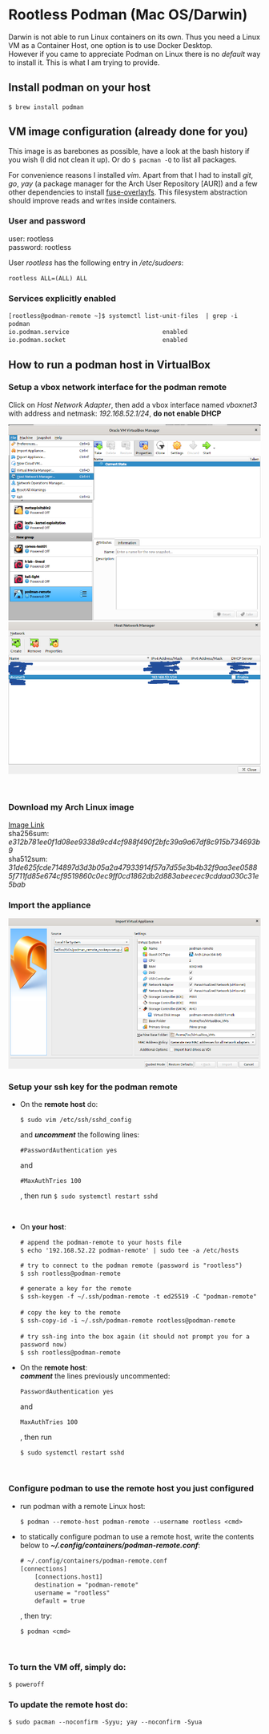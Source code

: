 # Rootless Podman (Mac OS/Darwin)
Darwin is not able to run Linux containers on its own.
Thus you need a Linux VM as a Container Host, one option is to use Docker Desktop.  
However if you came to appreciate Podman on Linux there is no *default* way to install it.
This is what I am trying to provide.

## Install podman on your host
```
$ brew install podman
```

## VM image configuration (already done for you)

This image is as barebones as possible, have a look at the bash history if you wish (I did not clean it up).
Or do ```$ pacman -Q``` to list all packages.

For convenience reasons I installed *vim*.
Apart from that I had to install *git*, *go*, *yay* (a package manager for the Arch User Repository [AUR]) and a few other dependencies to install [fuse-overlayfs](https://aur.archlinux.org/packages/fuse-overlayfs/).
This filesystem abstraction should improve reads and writes inside containers.

### User and password
user: rootless  
password: rootless

User *rootless* has the following entry in */etc/sudoers*:
```
rootless ALL=(ALL) ALL
```

### Services explicitly enabled
```
[rootless@podman-remote ~]$ systemctl list-unit-files  | grep -i podman
io.podman.service                          enabled
io.podman.socket                           enabled
```

## How to run a podman host in VirtualBox

### Setup a vbox network interface for the podman remote

Click on *Host Network Adapter*, then add a vbox interface named *vboxnet3* with address and netmask: *192.168.52.1/24*, **do not enable DHCP**

![vbox interface 1](vbox-interface1.png)
![vbox interface 2](vbox-interface2.png)

<br>

### Download my Arch Linux image

[Image Link](https://drive.google.com/open?id=16Zj_DJiaNGDjLulWqYRHqs6zhm_Cdze6)  
sha256sum: *e312b781ee0f1d08ee9338d9cd4cf988f490f2bfc39a9a67df8c915b734693b9*  
sha512sum: *31de625fcde714897d3d3b05a2a47933914f57a7d55e3b4b32f9aa3ee05885f711fd85e674cf9519860c0ec9ff0cd1862db2d883abeecec9cddaa030c31e5bab*

### Import the appliance
![import appliance](import-appliance.png)

### Setup your ssh key for the podman remote

* On the **remote host** do:
    ```
    $ sudo vim /etc/ssh/sshd_config
    ```  
    and ***uncomment*** the following lines:
    ```
    #PasswordAuthentication yes
    ```
    and
    ```
    #MaxAuthTries 100
    ```
    , then run ```$ sudo systemctl restart sshd```

    <br>

* On **your host**:  
    ```
    # append the podman-remote to your hosts file
    $ echo '192.168.52.22 podman-remote' | sudo tee -a /etc/hosts
    ```

    ```
    # try to connect to the podman remote (password is "rootless")
    $ ssh rootless@podman-remote
    ```

    ```
    # generate a key for the remote
    $ ssh-keygen -f ~/.ssh/podman-remote -t ed25519 -C "podman-remote"

    # copy the key to the remote
    $ ssh-copy-id -i ~/.ssh/podman-remote rootless@podman-remote

    # try ssh-ing into the box again (it should not prompt you for a password now)
    $ ssh rootless@podman-remote
    ```


* On the **remote host**:  
    ***comment*** the lines previously uncommented:
    ```
    PasswordAuthentication yes
    ```
    and
    ```
    MaxAuthTries 100
    ```
    , then run
    ```
    $ sudo systemctl restart sshd
    ```


<br>

### Configure podman to use the remote host you just configured


* run podman with a remote Linux host:
    ```
    $ podman --remote-host podman-remote --username rootless <cmd>
    ```


* to statically configure podman to use a remote host, write the contents below to ***~/.config/containers/podman-remote.conf***:
    ```
    # ~/.config/containers/podman-remote.conf
    [connections]
        [connections.host1]
        destination = "podman-remote"
        username = "rootless"
        default = true
    ```
    , then try:
    ```
    $ podman <cmd>
    ```

<br>

### To turn the VM off, simply do:
```
$ poweroff
```

### To update the remote host do:
```
$ sudo pacman --noconfirm -Syyu; yay --noconfirm -Syua
```
